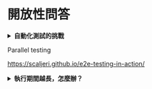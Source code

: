 # 開放性問答

<details>
  <summary><b>自動化測試的挑戰</b></summary>
  <ul>
    <li>測試程式越來越難維護</li>
    <li>執行期間越長</li>
  </ul>
</details>

Parallel testing

<https://scaljeri.github.io/e2e-testing-in-action/>

<details>
  <summary><b>執行期間越長，怎麼辦？</b></summary>
  <ul>
    <li>精簡</li>
    <li>分群</li>
    <li>平行化執行</li>
  </ul>
</details>